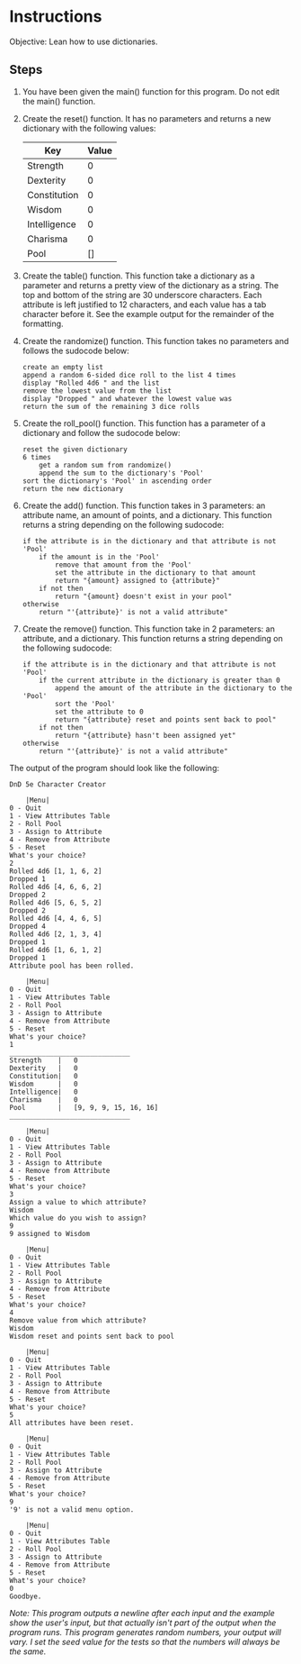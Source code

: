 # Instructions
Objective: Lean how to use dictionaries.

## Steps
1. You have been given the main() function for this program. Do not edit the main() function.
2. Create the reset() function. It has no parameters and returns a new dictionary with the following values:

	Key|Value
	--|--
	Strength|0
	Dexterity|0
	Constitution|0
	Wisdom|0
	Intelligence|0
	Charisma|0
	Pool|[]

3. Create the table() function. This function take a dictionary as a parameter and returns a pretty view of the dictionary as a string. The top and bottom of the string are 30 underscore characters. Each attribute is left justified to 12 characters, and each value has a tab character before it. See the example output for the remainder of the formatting.

4. Create the randomize() function. This function takes no parameters and follows the sudocode below:
	```
	create an empty list
	append a random 6-sided dice roll to the list 4 times
	display "Rolled 4d6 " and the list
	remove the lowest value from the list
	display "Dropped " and whatever the lowest value was
	return the sum of the remaining 3 dice rolls
	```
5. Create the roll_pool() function. This function has a parameter of a dictionary and follow the sudocode below:
	```
	reset the given dictionary
	6 times
		get a random sum from randomize()
		append the sum to the dictionary's 'Pool'
	sort the dictionary's 'Pool' in ascending order
	return the new dictionary
	```
6. Create the add() function. This function takes in 3 parameters: an attribute name, an amount of points, and a dictionary. This function returns a string depending on the following sudocode:
	```
	if the attribute is in the dictionary and that attribute is not 'Pool'
		if the amount is in the 'Pool'
			remove that amount from the 'Pool'
			set the attribute in the dictionary to that amount
			return "{amount} assigned to {attribute}"
		if not then
			return "{amount} doesn't exist in your pool"
	otherwise
		return "'{attribute}' is not a valid attribute"
	```
7. Create the remove() function. This function take in 2 parameters: an attribute, and a dictionary. This function returns a string depending on the following sudocode:
	```
	if the attribute is in the dictionary and that attribute is not 'Pool'
		if the current attribute in the dictionary is greater than 0
			append the amount of the attribute in the dictionary to the 'Pool'
			sort the 'Pool'
			set the attribute to 0
			return "{attribute} reset and points sent back to pool"
		if not then
			return "{attribute} hasn't been assigned yet"
	otherwise
		return "'{attribute}' is not a valid attribute"
	```


The output of the program should look like the following:
```
DnD 5e Character Creator

	|Menu|
0 - Quit
1 - View Attributes Table
2 - Roll Pool
3 - Assign to Attribute
4 - Remove from Attribute
5 - Reset
What's your choice?
2
Rolled 4d6 [1, 1, 6, 2]
Dropped 1
Rolled 4d6 [4, 6, 6, 2]
Dropped 2
Rolled 4d6 [5, 6, 5, 2]
Dropped 2
Rolled 4d6 [4, 4, 6, 5]
Dropped 4
Rolled 4d6 [2, 1, 3, 4]
Dropped 1
Rolled 4d6 [1, 6, 1, 2]
Dropped 1
Attribute pool has been rolled.

	|Menu|
0 - Quit
1 - View Attributes Table
2 - Roll Pool
3 - Assign to Attribute
4 - Remove from Attribute
5 - Reset
What's your choice?
1
______________________________
Strength    |	0
Dexterity   |	0
Constitution|	0
Wisdom      |	0
Intelligence|	0
Charisma    |	0
Pool        |	[9, 9, 9, 15, 16, 16]
______________________________

	|Menu|
0 - Quit
1 - View Attributes Table
2 - Roll Pool
3 - Assign to Attribute
4 - Remove from Attribute
5 - Reset
What's your choice?
3
Assign a value to which attribute?
Wisdom
Which value do you wish to assign?
9
9 assigned to Wisdom

	|Menu|
0 - Quit
1 - View Attributes Table
2 - Roll Pool
3 - Assign to Attribute
4 - Remove from Attribute
5 - Reset
What's your choice?
4
Remove value from which attribute?
Wisdom
Wisdom reset and points sent back to pool

	|Menu|
0 - Quit
1 - View Attributes Table
2 - Roll Pool
3 - Assign to Attribute
4 - Remove from Attribute
5 - Reset
What's your choice?
5
All attributes have been reset.

	|Menu|
0 - Quit
1 - View Attributes Table
2 - Roll Pool
3 - Assign to Attribute
4 - Remove from Attribute
5 - Reset
What's your choice?
9
'9' is not a valid menu option.

	|Menu|
0 - Quit
1 - View Attributes Table
2 - Roll Pool
3 - Assign to Attribute
4 - Remove from Attribute
5 - Reset
What's your choice?
0
Goodbye.
```
*Note: This program outputs a newline after each input and the example show the user's input, but that actually isn't part of the output when the program runs. This program generates random numbers, your output will vary. I set the seed value for the tests so that the numbers will always be the same.*
